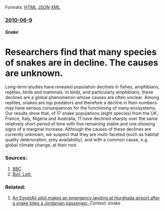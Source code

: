 
Formats: [HTML](/news/2010/06/9/researchers-find-that-many-species-of-snakes-are-in-decline-the-causes-are-unknown.html)  [JSON](/news/2010/06/9/researchers-find-that-many-species-of-snakes-are-in-decline-the-causes-are-unknown.json)  [XML](/news/2010/06/9/researchers-find-that-many-species-of-snakes-are-in-decline-the-causes-are-unknown.xml)  

### [2010-06-9](/news/2010/06/9/index.md)

##### Snake
# Researchers find that many species of snakes are in decline. The causes are unknown.

Long-term studies have revealed population declines in fishes, amphibians, reptiles, birds and mammals. In birds, and particularly amphibians, these declines are a global phenomenon whose causes are often unclear. Among reptiles, snakes are top predators and therefore a decline in their numbers may have serious consequences for the functioning of many ecosystems. Our results show that, of 17 snake populations (eight species) from the UK, France, Italy, Nigeria and Australia, 11 have declined sharply over the same relatively short period of time with five remaining stable and one showing signs of a marginal increase. Although the causes of these declines are currently unknown, we suspect that they are multi-faceted (such as habitat quality deterioration, prey availability), and with a common cause, e.g. global climate change, at their root.


### Sources:

1. [BBC](http://news.bbc.co.uk/2/hi/science/nature/8727863.stm)
2. [Biol. Lett.](http://rsbl.royalsocietypublishing.org/content/early/2010/06/03/rsbl.2010.0373.abstract)

### Related:

1. [An EgyptAir pilot makes an emergency landing at Hurghada airport after a snake bites a Jordanian passenger. ](/news/2012/12/3/an-egyptair-pilot-makes-an-emergency-landing-at-hurghada-airport-after-a-snake-bites-a-jordanian-passenger.md) _Context: snake_
